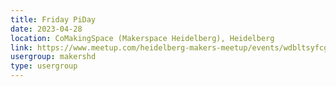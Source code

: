 ```yaml
---
title: Friday PiDay
date: 2023-04-28
location: CoMakingSpace (Makerspace Heidelberg), Heidelberg
link: https://www.meetup.com/heidelberg-makers-meetup/events/wdbltsyfcgblc/
usergroup: makershd
type: usergroup
---
```


